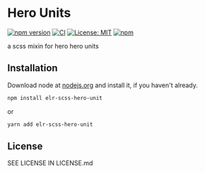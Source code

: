 # Hero Units

[![npm version](http://img.shields.io/npm/v/elr-scss-hero-unit.svg)](https://www.npmjs.org/package/elr-scss-hero-unit)
[![CI](https://github.com/Beth3346/elr-scss-hero-unit/actions/workflows/node.js.yml/badge.svg)](https://github.com/Beth3346/elr-scss-hero-unit/actions/workflows/node.js.yml)
[![License: MIT](https://img.shields.io/badge/License-MIT-yellow.svg)](https://opensource.org/licenses/MIT)
[![npm](https://img.shields.io/npm/dm/elr-scss-hero-unit.svg?style=flat)](https://npmjs.com/package/elr-scss-hero-unit)

a scss mixin for hero hero units

## Installation

Download node at [nodejs.org](http://nodejs.org) and install it, if you haven't already.

```sh
npm install elr-scss-hero-unit
```

or

```sh
yarn add elr-scss-hero-unit
```

## License

SEE LICENSE IN LICENSE.md
